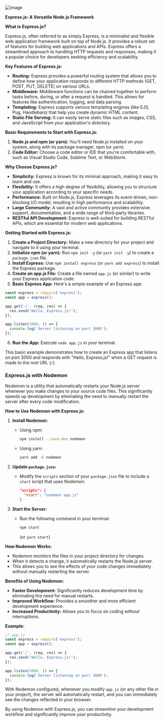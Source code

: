 ![image](https://github.com/user-attachments/assets/09a0f2c2-0635-45ad-a4cb-1f870d7f9f99)


**Express.js: A Versatile Node.js Framework**

**What is Express.js?**

Express.js, often referred to as simply Express, is a minimalist and flexible web application framework built on top of Node.js. It provides a robust set of features for building web applications and APIs. Express offers a streamlined approach to handling HTTP requests and responses, making it a popular choice for developers seeking efficiency and scalability.

**Key Features of Express.js:**

* **Routing:** Express provides a powerful routing system that allows you to define how your application responds to different HTTP methods (GET, POST, PUT, DELETE) on various URLs.
* **Middleware:** Middleware functions can be chained together to perform tasks before, during, or after a request is handled. This allows for features like authentication, logging, and data parsing.
* **Templating:** Express supports various templating engines (like EJS, Pug, Handlebars) that help you create dynamic HTML content.
* **Static File Serving:** It can easily serve static files such as images, CSS, and JavaScript from your application's directory.

**Basic Requirements to Start with Express.js:**

1. **Node.js and npm (or yarn):** You'll need Node.js installed on your system, along with its package manager, npm (or yarn).
2. **Code Editor:** Choose a code editor or IDE that you're comfortable with, such as Visual Studio Code, Sublime Text, or WebStorm.

**Why Choose Express.js?**

* **Simplicity:** Express is known for its minimal approach, making it easy to learn and use.
* **Flexibility:** It offers a high degree of flexibility, allowing you to structure your application according to your specific needs.
* **Performance:** Built on Node.js, Express leverages its event-driven, non-blocking I/O model, resulting in high performance and scalability.
* **Large Community:** A vast and active community provides extensive support, documentation, and a wide range of third-party libraries.
* **RESTful API Development:** Express is well-suited for building RESTful APIs, which are essential for modern web applications.

**Getting Started with Express.js:**

1. **Create a Project Directory:** Make a new directory for your project and navigate to it using your terminal.
2. **Initialize npm (or yarn):** Run `npm init -y` (or `yarn init -y`) to create a `package.json` file.
3. **Install Express:** Use `npm install express` (or `yarn add express`) to install the Express package.
4. **Create an app.js File:** Create a file named `app.js` (or similar) to write your Express application code.
5. **Basic Express App:** Here's a simple example of an Express app:

```javascript
const express = require('express');
const app = express();

app.get('/', (req, res) => {
  res.send('Hello, Express.js!');
});

app.listen(3000, () => {
  console.log('Server listening on port 3000');
});
```

6. **Run the App:** Execute `node app.js` in your terminal.

This basic example demonstrates how to create an Express app that listens on port 3000 and responds with "Hello, Express.js!" when a GET request is made to the root URL (`/`).

### **Express.js with Nodemon**

Nodemon is a utility that automatically restarts your Node.js server whenever you make changes to your source code files. This significantly speeds up development by eliminating the need to manually restart the server after every code modification.

**How to Use Nodemon with Express.js:**

1. **Install Nodemon:**
   - Using npm:
     ```bash
     npm install --save-dev nodemon
     ```
   - Using yarn:
     ```bash
     yarn add -D nodemon
     ```

2. **Update `package.json`:**
   - Modify the `scripts` section of your `package.json` file to include a `start` script that uses Nodemon:

     ```json
     "scripts": {
       "start": "nodemon app.js" 
     }
     ```

3. **Start the Server:**
   - Run the following command in your terminal:
     ```bash
     npm start 
     ```
     (or `yarn start`)

**How Nodemon Works:**

- Nodemon monitors the files in your project directory for changes.
- When it detects a change, it automatically restarts the Node.js server.
- This allows you to see the effects of your code changes immediately without manually restarting the server.

**Benefits of Using Nodemon:**

- **Faster Development:** Significantly reduces development time by eliminating the need for manual restarts.
- **Improved Workflow:** Provides a smoother and more efficient development experience.
- **Increased Productivity:** Allows you to focus on coding without interruptions.

**Example:**

```javascript
// app.js
const express = require('express');
const app = express();

app.get('/', (req, res) => {
  res.send('Hello, Express.js!');
});

app.listen(3000, () => {
  console.log('Server listening on port 3000');
});
```

With Nodemon configured, whenever you modify `app.js` (or any other file in your project), the server will automatically restart, and you can immediately see the changes reflected in your browser.

By using Nodemon with Express.js, you can streamline your development workflow and significantly improve your productivity.
